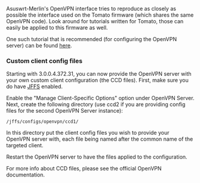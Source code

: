 Asuswrt-Merlin's OpenVPN interface tries to reproduce as closely as possible the interface used on the Tomato firmware (which shares the same OpenVPN code).  Look around for tutorials written for Tomato, those can easily be applied to this firmware as well.

One such tutorial that is recommended (for configuring the OpenVPN server) can be found [here](http://www.howtogeek.com/60774/connect-to-your-home-network-from-anywhere-with-openvpn-and-tomato/).

### Custom client config files

Starting with 3.0.0.4.372.31, you can now provide the OpenVPN server with your own custom client configuration (the CCD files).  First, make sure you do have [JFFS](https://github.com/RMerl/asuswrt-merlin/wiki/JFFS) enabled.

Enable the "Manage Client-Specific Options" option under OpenVPN Server.  Next, create the following directory (use ccd2 if you are providing config files for the second OpenVPN Server instance):

```
/jffs/configs/openvpn/ccd1/
```
In this directory put the client config files you wish to provide your OpenVPN server with, each file being named after the common name of the targeted client.

Restart the OpenVPN server to have the files applied to the configuration.

For more info about CCD files, please see the official OpenVPN documentation.
